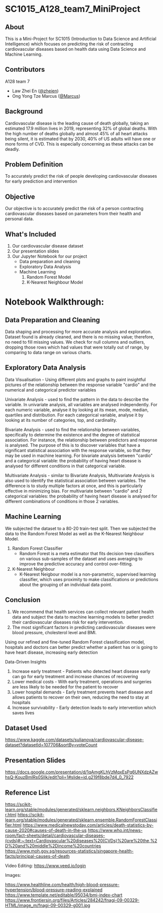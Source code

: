 # SC1015_A128_team7_MiniProject

## About

This is a Mini-Project for SC1015 (Introduction to Data Science and Artificial Intelligence) which focuses on predicting the risk of contracting cardiovascular diseases based on health data using Data Science and Machine Learning.

## Contributors
A128 team 7
- Law Zhei En (<a href="https://github.com/zheien">@zheien</a>)
- Ong Yong Tze Marcus (<a href="https://github.com/mraacusDev">@Marcus</a>)

## Background
Cardiovascular disease is the leading cause of death globally, taking an estimated 17.9 million lives in 2019, representing 32% of global deaths. 
With the high number of deaths globally and almost 45% of all heart attacks being silent, it is estimated that by 2030, 40% of US adults will have one or more forms of CVD. This is especially concerning as these attacks can be deadly. 

## Problem Definition 
To accurately predict the risk of people developing cardiovascular diseases for early prediction and intervention

## Objective
Our objective is to accurately predict the risk of a person contracting cardiovascular diseases based on parameters from their health and personal data.

## What's Included
1. Our cardiovascular disease dataset
2. Our presentation slides
3. Our Jupyter Notebook for our project
    - Data preparation and cleaning
    - Exploratory Data Analysis
    - Machine Learning
      1) Random Forest Model
      2) K-Nearest Neighbour Model

# Notebook Walkthrough:

## Data Preparation and Cleaning
Data shaping and processing for more accurate analysis and exploration. Dataset found is already cleaned, and there is no missing value; therefore, no need to fill missing values. We check for null columns and outliers, dropping those rows which had values that were totally out of range, by comparing to data range on various charts. 

## Exploratory Data Analysis
Data Visualisation - Using different plots and graphs to paint insightful pictures of the relationship between the response variable "cardio" and the numerical and categorical predictor variables

Univariate Analysis - used to find the pattern in the data to describe the variable. In univariate analysis, all variables are analysed independently. For each numeric variable, analyse it by looking at its mean, mode, median, quartiles and distribution. For each categorical variable, analyse it by looking at its number of categories, top, and cardinality.

Bivariate Analysis - used to find the relationship between variables, specifically to determine the existence and the degree of statistical association. For instance, the relationship between predictors and response is analysed. The purpose of this is to discover variables that have a significant statistical association with the response variable, so that they may be used in machine learning. For bivariate analysis between "cardio" and a categorical variable: the probability of having heart disease is analysed for different conditions in that categorical variable.

Multivariate Analysis - similar to Bivariate Analysis, Multivariate Analysis is also used to identify the statistical association between variables. The difference is to study multiple factors at once, and this is particularly effective in minimizing bias. For multivariate between "cardio" and 2 categorical variables: the probability of having heart disease is analysed for different combinations of conditions in those 2 variables.

## Machine Learning
We subjected the dataset to a 80-20 train-test split.
Then we subjected the data to the Random Forest Model as well as the K-Nearest Neighbour Model.
1. Random Forest Classifier
    - Random Forest is a meta estimator that fits decision tree classifiers on various sub-samples of the dataset and uses averaging to improve the predictive accuracy and control over-fitting.
2. K-Nearest Neighbour
    - K-Nearest Neigbour model is a non-parametric, supervised learning classifier, which uses proximity to make classifications or predictions about the grouping of an individual data point.


## Conclusion
1. We recommend that health services can collect relevant patient health data and subject the data to machine learning models to better predict their cardiovascular diseases risk for early intervention. 
2. The most significant factors in predicting cardiovascular diseases were blood pressure, cholesterol level and BMI.

Using our refined and fine-tuned Random Forest classification model, hospitals and doctors can better predict whether a patient has or is going to have heart disease, increasing early detection

Data-Driven Insights

1. Increase early treatment - Patients who detected heart disease early can go for early treatment and increase chances of recovering
2. Lower medical costs - With early treatment, operations and surgeries are less likely to be needed for the patient to recover
3. Lower hospital demands - Early treatment prevents heart disease and allows patients to recover on their own, reducing the need to stay at hospitals
4. Increase survivability - Early detection leads to early intervention which saves lives


## Dataset Used
https://www.kaggle.com/datasets/sulianova/cardiovascular-disease-dataset?datasetId=107706&sortBy=voteCount

## Presentation Slides
https://docs.google.com/presentation/d/1qAmgKLhVzMqxEsPq6UNXdzAZwhsQ-KouzBmIRs0SIIk/edit?pli=1#slide=id.g219f8bde7d4_0_7922

## Reference List
https://scikit-learn.org/stable/modules/generated/sklearn.neighbors.KNeighborsClassifier.html
https://scikit-learn.org/stable/modules/generated/sklearn.ensemble.RandomForestClassifier.html
https://www.medicalnewstoday.com/articles/death-statistics-by-cause-2020#causes-of-death-in-the-us
https://www.who.int/news-room/fact-sheets/detail/cardiovascular-diseases-(cvds)#:~:text=Cardiovascular%20diseases%20(CVDs)%20are%20the,%2D%20and%20middle%2Dincome%20countries
https://www.moh.gov.sg/resources-statistics/singapore-health-facts/principal-causes-of-death

Video Editing:
https://www.veed.io/login

Images:

https://www.healthline.com/health/high-blood-pressure-hypertension/blood-pressure-reading-explained
https://www.template.net/editable/95034/bmi-index-chart
https://www.frontiersin.org/files/Articles/284242/fnagi-09-00329-HTML/image_m/fnagi-09-00329-g001.jpg


